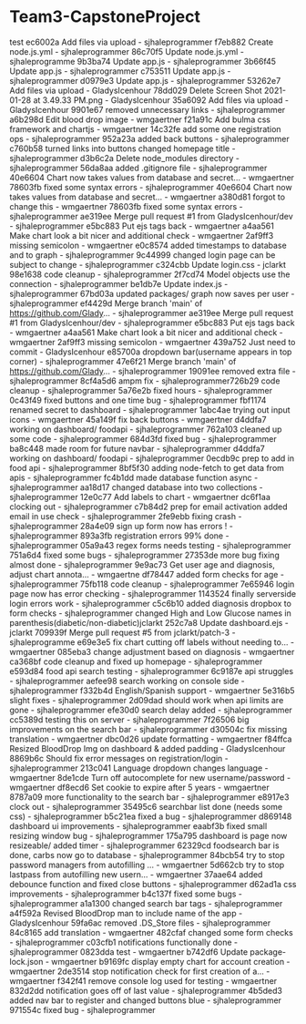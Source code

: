 # Team3-CapstoneProject

test
ec6002a Add files via upload - sjhaleprogrammer
f7eb882 Create node.js.yml - sjhaleprogrammer
86c70f5 Update node.js.yml - sjhaleprogramme
9b3ba74 Update app.js - sjhaleprogrammer
3b66f45 Update app.js - sjhaleprogrammer
c753511 Update app.js - sjhaleprogrammer
d0979e3 Update app.js - sjhaleprogrammer
53262e7 Add files via upload - GladysIcenhour
78dd029 Delete Screen Shot 2021-01-28 at 3.49.33 PM.png - GladysIcenhour
35a6092 Add files via upload - GladysIcenhour
9901e67 removed unnecessary links - sjhaleprogrammer
a6b298d Edit blood drop image - wmgaertner
f21a91c Add bulma css framework and chartjs - wmgaertner
14c32fe add some one registration ops - sjhaleprogrammer
952a23a added back buttons - sjhaleprogrammer
c760b58 turned links into buttons changed homepage title - sjhaleprogrammer
d3b6c2a Delete node_modules directory - sjhaleprogrammer
56da8aa added .gitignore file - sjhaleprogrammer
40e6604 Chart now takes values from database and secret... - wmgaertner
78603fb fixed some syntax errors - sjhaleprogrammer
40e6604 Chart now takes values from database and secret... - wmgaertner
a380d81 forgot to change this - wmgaertner
78603fb fixed some syntax errors - sjhaleprogrammer
ae319ee Merge pull request #1 from GladysIcenhour/dev - sjhaleprogrammer
e5bc883 Put ejs tags back - wmgaertner
a4aa561 Make chart look a bit nicer and additional check - wmgaertner
 2af9ff3 missing semicolon - wmgaertner
 e0c8574 added timestamps to database and to graph - sjhaleprogrammer
 9c44999 changed login page can be subject to change - sjhaleprogrammer
c324cbb Update login.css - jclarkt 
98e1638 code cleanup - sjhaleprogrammer
2f7cd74 Model objects use the connection - sjhaleprogrammer
be1db7e Update index.js - sjhaleprogrammer
67bd03a updated packages/ graph now saves per user - sjhaleprogrammer
ef4429d Merge branch 'main' of https://github.com/Glady... - sjhaleprogrammer
ae319ee Merge pull request #1 from GladysIcenhour/dev - sjhaleprogrammer
e5bc883 Put ejs tags back - wmgaertner
a4aa561 Make chart look a bit nicer and additional check - wmgaertner
2af9ff3 missing semicolon - wmgaertner
439a752 Just need to commit - GladysIcenhour
e85700a dropdown bar(username appears in top corner) - sjhaleprogrammer
47e6f21 Merge branch 'main' of https://github.com/Glady... - sjhaleprogrammer
19091ee removed extra file - sjhaleprogrammer
8cf4a5d6 ampm fix - sjhaleprogrammer726b29 code cleanup - sjhaleprogrammer
5a76e2b fixed hours - sjhaleprogrammer
0c43f49 fixed buttons and one time bug - sjhaleprogrammer
fbf1174 renamed secret to dashboard - sjhaleprogrammer
1abc4ae trying out input icons - wmgaertner
45a149f fix back buttons - wmgaertner
d4ddfa7 working on dashboard/ foodapi - sjhaleprogrammer
762a103 cleaned up some code - sjhaleprogrammer
684d3fd fixed bug - sjhaleprogrammer
ba8c448 made room for future navbar - sjhaleprogrammer
d4ddfa7 working on dashboard/ foodapi - sjhaleprogrammer
0ecdb9c prep to add in food api - sjhaleprogrammer
8bf5f30 adding node-fetch to get data from apis - sjhaleprogrammer
fc4b1dd made database function async - sjhaleprogrammer
aa18d17 changed database into two collections - sjhaleprogrammer
12e0c77 Add labels to chart - wmgaertner
dc6f1aa clocking out - sjhaleprogrammer
c7b84d2 prep for email activation added email in use check - sjhaleprogrammer
2fe9ebb fixing crash - sjhaleprogrammer
28a4e09 sign up form now has errors ! - sjhaleprogrammer
893a3fb registration errors 99% done - sjhaleprogrammer
05a9a43 regex forms needs testing - sjhaleprogrammer
751a6d4 fixed some bugs - sjhaleprogrammer
27353de more bug fixing almost done - sjhaleprogrammer
9e9ac73 Get user age and diagnosis, adjust chart annota... - wmgaertne
df78447 added form checks for age - sjhaleprogrammer
75fb118 code cleanup - sjhaleprogrammer
7e65946 login page now has error checking - sjhaleprogrammer
1143524 finally serverside login errors work - sjhaleprogrammer
c5c6b10 added diagnosis dropbox to form checks - sjhaleprogrammer
changed High and Low Glucose names in parenthesis(diabetic/non-diabetic)jclarkt
252c7a8 Update dashboard.ejs - jclarkt
709939f Merge pull request #5 from jclarkt/patch-3 - sjhaleprogramme
e69e3e5 fix chart cutting off labels without needing to... - wmgaertner
085eba3 change adjustment based on diagnosis - wmgaertner
ca368bf code cleanup and fixed up homepage - sjhaleprogrammer
e593d84 food api search testing - sjhaleprogrammer
6c9187e api struggles - sjhaleprogrammer
aefee98 search working on console side - sjhaleprogrammer
f332b4d English/Spanish support - wmgaertner
5e316b5 slight fixes - sjhaleprogrammer
2d09dad should work when api limits are gone - sjhaleprogrammer
efe30d0 search delay added - sjhaleprogrammer
cc5389d testing this on server - sjhaleprogrammer
7f26506 big improvements on the search bar - sjhaleprogrammer
d30504c fix missing translation - wmgaertner
dbc0d26 update formatting - wmgaertner
f84ffca Resized BloodDrop Img on dashboard & added padding - GladysIcenhour
8869b6c Should fix error messages on registration/login - sjhaleprogrammer
213c041 Language dropdown changes language - wmgaertner
8de1cde Turn off autocomplete for new username/password - wmgaertner
df8ecd6 Set cookie to expire after 5 years - wmgaertner
8787a09 more functionality to the search bar - sjhaleprogrammer
e8917e3 clock out - sjhaleprogrammer
35495c6 searchbar list done (needs some css) - sjhaleprogrammer
b5c21ea fixed a bug - sjhaleprogrammer
d869148 dashboard ui improvements - sjhaleprogrammer
eaabf3b fixed small resizing window bug - sjhaleprogrammer
175a795 dashboard is page now resizeable/ added timer - sjhaleprogrammer
62329cd foodsearch bar is done, carbs now go to database - sjhaleprogrammer
84bcb54 try to stop password managers from autofilling ... - wmgaertner
5d662cb try to stop lastpass from autofilling new usern... - wmgaertner
37aae64 added debounce function and fixed close buttons - sjhaleprogrammer
d62ad1a css improvements - sjhaleprogrammer
b4c137f fixed some bugs - sjhaleprogrammer
a1a1300 changed search bar tags - sjhaleprogrammer
a4f592a Revised BloodDrop man to include name of the app - GladysIcenhour
59fa6ac removed .DS_Store files - sjhaleprogrammer
84c8165 add translation - wmgaertner
482cfaf changed some form checks - sjhaleprogrammer
c03cfb1 notifications functionally done - sjhaleprogrammer
0823dda test - wmgaertner
b742df6 Update package-lock.json - wmgaertner
b9169fc display empty chart for account creation - wmgaertner
2de3514 stop notification check for first creation of a... - wmgaertner
f342f41 remove console log used for testing - wmgaertner
832d2dd notification goes off of last value - sjhaleprogrammer
4b5ded3 added nav bar to register and changed buttons blue - sjhaleprogrammer
971554c fixed bug - sjhaleprogrammer


